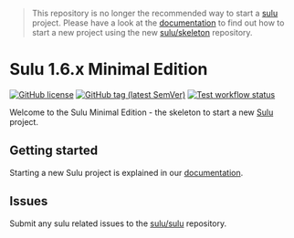 > This repository is no longer the recommended way to start a [sulu](https://github.com/sulu/sulu) project. Please have a look at the [documentation](http://docs.sulu.io/) to find out how to start a new project using the new [sulu/skeleton](https://github.com/sulu/skeleton) repository.

# Sulu 1.6.x Minimal Edition

[![GitHub license](https://img.shields.io/github/license/sulu/sulu-minimal.svg)](https://github.com/sulu/sulu-minimal/blob/1.6/LICENSE)
[![GitHub tag (latest SemVer)](https://img.shields.io/github/tag/sulu/sulu-minimal.svg)](https://github.com/sulu/sulu-minimal/releases)
[![Test workflow status](https://img.shields.io/github/workflow/status/sulu/sulu-minimal/Test%20Application/1.6?label=test-workflow)](https://github.com/sulu/sulu-minimal/actions)

Welcome to the Sulu Minimal Edition - the skeleton to start a new [Sulu](https://github.com/sulu/sulu) project.

## Getting started

Starting a new Sulu project is explained in our [documentation](http://docs.sulu.io/en/latest/book/getting-started.html).

## Issues

Submit any sulu related issues to the [sulu/sulu](https://github.com/sulu/sulu/issues) repository.
